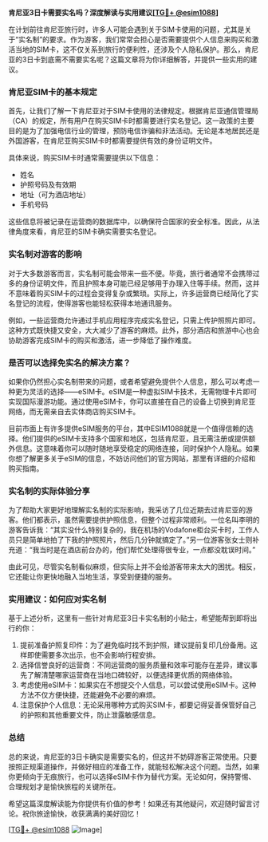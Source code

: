 **肯尼亚3日卡需要实名吗？深度解读与实用建议[[TG💪+ @esim1088](https://t.me/s/esim1088)]**

在计划前往肯尼亚旅行时，许多人可能会遇到关于SIM卡使用的问题，尤其是关于“实名制”的要求。作为游客，我们常常会担心是否需要提供个人信息来购买和激活当地的SIM卡，这不仅关系到旅行的便利性，还涉及个人隐私保护。那么，肯尼亚的3日卡到底需不需要实名呢？这篇文章将为你详细解答，并提供一些实用的建议。

### 肯尼亚SIM卡的基本规定

首先，让我们了解一下肯尼亚对于SIM卡使用的法律规定。根据肯尼亚通信管理局（CA）的规定，所有用户在购买SIM卡时都需要进行实名登记。这一政策的主要目的是为了加强电信行业的管理，预防电信诈骗和非法活动。无论是本地居民还是外国游客，在肯尼亚购买SIM卡时都需要提供有效的身份证明文件。

具体来说，购买SIM卡时通常需要提供以下信息：
- 姓名
- 护照号码及有效期
- 地址（可为酒店地址）
- 手机号码

这些信息将被记录在运营商的数据库中，以确保符合国家的安全标准。因此，从法律角度来看，肯尼亚的SIM卡确实需要实名登记。

### 实名制对游客的影响

对于大多数游客而言，实名制可能会带来一些不便。毕竟，旅行者通常不会携带过多的身份证明文件，而且护照本身可能已经足够用于办理入住等手续。然而，这并不意味着购买SIM卡的过程会变得复杂或繁琐。实际上，许多运营商已经简化了实名登记的流程，使得游客也能轻松获得本地通讯服务。

例如，一些运营商允许通过手机应用程序完成实名登记，只需上传护照照片即可。这种方式既快捷又安全，大大减少了游客的麻烦。此外，部分酒店和旅游中心也会协助游客完成SIM卡的购买和激活，进一步降低了操作难度。

### 是否可以选择免实名的解决方案？

如果你仍然担心实名制带来的问题，或者希望避免提供个人信息，那么可以考虑一种更为灵活的选择——eSIM卡。eSIM是一种虚拟SIM卡技术，无需物理卡片即可实现国际漫游功能。通过使用eSIM卡，你可以直接在自己的设备上切换到肯尼亚网络，而无需亲自去实体商店购买SIM卡。

目前市面上有许多提供eSIM服务的平台，其中ESIM1088就是一个值得信赖的选择。他们提供的eSIM卡支持多个国家和地区，包括肯尼亚，且无需注册或提供额外信息。这意味着你可以随时随地享受稳定的网络连接，同时保护个人隐私。如果你想了解更多关于eSIM的信息，不妨访问他们的官方网站，那里有详细的介绍和购买指南。

### 实名制的实际体验分享

为了帮助大家更好地理解实名制的实际影响，我采访了几位近期去过肯尼亚的游客。他们都表示，虽然需要提供护照信息，但整个过程非常顺利。一位名叫李明的游客告诉我：“其实没什么特别复杂的，我在机场的Vodafone柜台买卡时，工作人员只是简单地拍了下我的护照照片，然后几分钟就搞定了。”另一位游客张女士则补充道：“我当时是在酒店前台办的，他们帮忙处理得很专业，一点都没耽误时间。”

由此可见，尽管实名制看似麻烦，但实际上并不会给游客带来太大的困扰。相反，它还能让你更快地融入当地生活，享受到便捷的服务。

### 实用建议：如何应对实名制

基于上述分析，这里有一些针对肯尼亚3日卡实名制的小贴士，希望能帮到即将出行的你：

1. 提前准备护照复印件：为了避免临时找不到护照，建议提前复印几份备用。这样即使需要多次出示，也不会影响行程安排。
2. 选择信誉良好的运营商：不同运营商的服务质量和效率可能存在差异，建议事先了解清楚哪家运营商在当地口碑较好，以便选择更优质的网络体验。
3. 考虑使用eSIM卡：如果实在不想提交个人信息，可以尝试使用eSIM卡。这种方法不仅方便快捷，还能避免不必要的麻烦。
4. 注意保护个人信息：无论采用哪种方式购买SIM卡，都要记得妥善保管好自己的护照和其他重要文件，防止泄露敏感信息。

### 总结

总的来说，肯尼亚的3日卡确实是需要实名的，但这并不妨碍游客正常使用。只要按照正规渠道操作，并做好相应的准备工作，就能轻松解决这个问题。当然，如果你更倾向于无痕旅行，也可以选择eSIM卡作为替代方案。无论如何，保持警惕、合理规划才是愉快旅程的关键所在。

希望这篇深度解读能为你提供有价值的参考！如果还有其他疑问，欢迎随时留言讨论。祝你旅途愉快，收获满满的美好回忆！

[[TG💪+ @esim1088](https://t.me/s/esim1088) ![Image](https://i.postimg.cc/4NQfJmqS/Snipaste-2025-05-13-00-14-12.png)]
